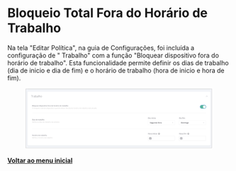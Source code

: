 # Bloqueio Total Fora do Horário de Trabalho

Na tela "Editar Política", na guia de Configurações, foi incluída a configuração de " Trabalho" com a função "Bloquear dispositivo fora do horário de trabalho".  Esta funcionalidade permite definir os dias de trabalho (dia de inicio e dia de fim)  e o horário de trabalho (hora de inicio e hora de fim).

<figure><img src="../../../.gitbook/assets/image (87).png" alt=""><figcaption></figcaption></figure>

[**Voltar ao menu inicial** ](./)
